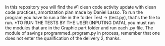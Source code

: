 In this repository you will find the #1 clean code activity update with clean code practices, amortization plan made by Daniel Lasso.
To run the program you have to run a file in the folder Test -> (test.py), that's the file to run.
*TO RUN THE TESTS BY THE USER (INPUTING DATA), you must run the modules that are in the Graphic part folder and run each .py file.
The module of savings programmed_program.py in process, remember that one does not enter the qualification of the delivery 2, thanks.